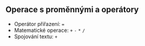 ## Operace s proměnnými a operátory

- Operátor přiřazení: `=`
- Matematické operace: `+` `-` `*` `/`
- Spojování textu: `+`
